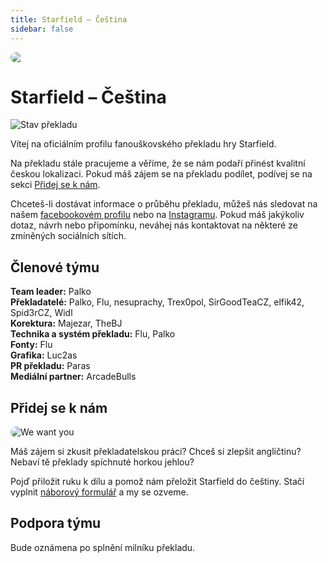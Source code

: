 ```yaml
---
title: Starfield – Čeština
sidebar: false
---
```


<div style="border-radius: 16px; overflow: hidden; margin-bottom: 16px;">
  <img src="/banner.jpg">
</div>

# Starfield – Čeština

<img src="https://weblate.prekladyher.eu/widget/starfield/starfield/cs/svg-badge.svg" alt="Stav překladu">

Vítej na oficiálním profilu fanouškovského překladu hry Starfield.

Na překladu stále pracujeme a věříme, že se nám podaří přinést kvalitní českou lokalizaci. Pokud máš zájem se na překladu podílet, podívej se na sekci [Přidej se k nám](#pridej-se-k-nam).

Chceteš-li dostávat informace o průběhu překladu, můžeš nás sledovat na našem [facebookovém profilu](https://www.facebook.com/profile.php?id=61556872838453) nebo na [Instagramu](https://www.instagram.com/starfield.cestina/). Pokud máš jakýkoliv dotaz, návrh nebo připomínku, neváhej nás kontaktovat na některé ze zmíněných sociálních sítích.


## Členové týmu

**Team leader:** Palko  
**Překladatelé:** Palko, Flu, nesuprachy, Trex0pol, SirGoodTeaCZ, elfik42, Spid3rCZ, Widl  
**Korektura:** Majezar, TheBJ  
**Technika a systém překladu:** Flu, Palko  
**Fonty:** Flu  
**Grafika:** Luc2as  
**PR překladu:** Paras  
**Mediální partner:** ArcadeBulls


## Přidej se k nám

<img src="/we-want-you.jpg" alt="We want you" style="border-radius: 16px; max-width: 200px; margin: 0 auto;">

Máš zájem si zkusit překladatelskou práci? Chceš si zlepšit angličtinu? Nebaví tě překlady spíchnuté horkou jehlou?

Pojď přiložit ruku k dílu a pomož nám přeložit Starfield do češtiny. Stačí vyplnit [náborový formulář](TODO) a my se ozveme.


## Podpora týmu

Bude oznámena po splnění milníku překladu.
